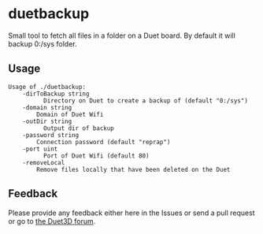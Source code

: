 # duetbackup
Small tool to fetch all files in a folder on a Duet board.
By default it will backup 0:/sys folder.

## Usage
```
Usage of ./duetbackup:
    -dirToBackup string
          Directory on Duet to create a backup of (default "0:/sys")
    -domain string
        Domain of Duet Wifi
    -outDir string
          Output dir of backup
    -password string
        Connection password (default "reprap")
    -port uint
          Port of Duet Wifi (default 80)
    -removeLocal
        Remove files locally that have been deleted on the Duet
```

## Feedback
Please provide any feedback either here in the Issues or send a pull request or go to [the Duet3D forum](https://forum.duet3d.com/topic/10709/duetbackup-cli-tool-to-backup-your-duet-sd-card).
